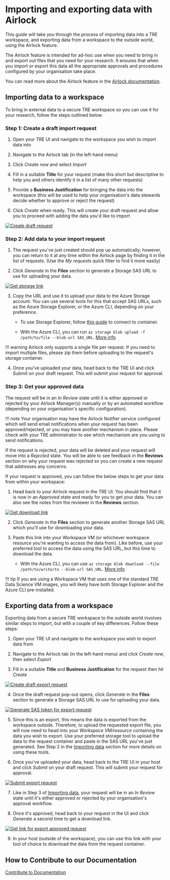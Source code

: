 
# Importing and exporting data with Airlock

This guide will take you through the process of importing data into a TRE workspace, and exporting data from a workspace to the outside world, using the Airlock feature.

The Airlock feature is intended for ad-hoc use when you need to bring in and export out files that you need for your research. It ensures that when you import or export this data all the appropriate approvals and procedures configured by your organisation take place.

You can read more about the Airlock feature in the [Airlock documentation](../../azure-tre-overview/airlock.md).

## Importing data to a workspace

To bring in external data to a secure TRE workspace so you can use it for your research, follow the steps outlined below.

### Step 1: Create a draft import request

1. Open your TRE UI and navigate to the workspace you wish to import data into

1. Navigate to the Airlock tab (in the left-hand menu)

1. Click *Create new* and select *Import*

1. Fill in a suitable **Title** for your request (make this short but descriptive to help you and others identify it in a list of many other requests)

1. Provide a **Business Justification** for bringing the data into the workspace (this will be used to help your organisation's data stewards decide whether to approve or reject the request)

1. Click *Create* when ready. This will create your draft request and allow you to proceed with adding the data you'd like to import


[![Create draft request](../../assets/create-draft-request.png)](../../assets/create-draft-request.png)


### Step 2: Add data to your import request

1. The request you've just created should pop up automatically; however, you can return to it at any time within the Airlock page by finding it in the list of requests. (Use the *My requests* quick filter to find it more easily)

2. Click *Generate* in the **Files** section to generate a Storage SAS URL to use for uploading your data.

[![Get storage link](../../assets/get-request-storage-link.png)](../../assets/get-request-storage-link.png)

3. Copy the URL and use it to upload your data to the Azure Storage account. You can use several tools for this that accept SAS URLs, such as the Azure Storage Explorer, or the Azure CLI, depending on your preference.

   - To use Storage Explorer, follow [this guide](https://learn.microsoft.com/en-us/azure/storage/storage-explorer/vs-azure-tools-storage-manage-with-storage-explorer?tabs=macos#shared-access-signature-sas-url) to connect to container.

   - With the Azure CLI, you can run `az storage blob upload -f /path/to/file --blob-url SAS_URL`. [More info](https://learn.microsoft.com/en-us/cli/azure/storage/blob?view=azure-cli-latest#az-storage-blob-upload)

!!! warning
    Airlock only supports a single file per request. If you need to import multiple files, please zip them before uploading to the request's storage container.

4. Once you've uploaded your data, head back to the TRE UI and click *Submit* on your draft request. This will submit your request for approval.

### Step 3: Get your approved data

The request will be in an *In Review* state until it is either approved or rejected by your Airlock Manager(s) manually or by an automated workflow (depending on your organisation's specific configuration).

!!! note
    Your organisation may have the Airlock Notifier service configured which will send email notifications when your request has been approved/rejected, or you may have another mechanism in place. Please check with your TRE administrator to see which mechanism are you using to send notifications.

If the request is rejected, your data will be deleted and your request will move into a *Rejected* state. You will be able to see feedback in the **Reviews** section on why your request was rejected so you can create a new request that addresses any concerns.

If your request is approved, you can follow the below steps to get your data from within your workspace:

1. Head back to your Airlock request in the TRE UI. You should find that it is now in an *Approved* state and ready for you to get your data. You can also see the notes from the reviewer in the **Reviews** section.

[![Get download link](../../assets/get-request-download-link.png)](../../assets/get-request-download-link.png)

2. Click *Generate* in the **Files** section to generate another Storage SAS URL which you'll use for downloading your data.

3. Paste this link into your Workspace VM (or whichever workspace resource you're wanting to access the data from). Like before, use your preferred tool to access the data using the SAS URL, but this time to download the data.

   - With the Azure CLI, you can use `az storage blob download --file /path/to/write/to --blob-url SAS_URL`. [More info](https://docs.microsoft.com/en-us/cli/azure/storage/blob?view=azure-cli-latest#az-storage-blob-download)

!!! tip
    If you are using a Workspace VM that uses one of the standard TRE Data Science VM images, you will likely have both Storage Explorer and the Azure CLI pre-installed.

## Exporting data from a workspace

Exporting data from a secure TRE workspace to the outside world involves similar steps to Import, but with a couple of key differences. Follow these steps:

1. Open your TRE UI and navigate to the workspace you wish to export data from

2. Navigate to the Airlock tab (in the left-hand menu) and click *Create new*, then select *Export*

3. Fill in a suitable **Title** and **Business Justification** for the request then hit *Create*


[![Create draft export request](../../assets/using-tre/airlock-export-fill-form.png)](../../assets/using-tre/airlock-export-fill-form.png)

4. Once the draft request pop-out opens, click *Generate* in the **Files** section to generate a Storage SAS URL to use for uploading your data.

[![Generate SAS token for export request](../../assets/using-tre/airlock-export-sas.png)](../../assets/using-tre/airlock-export-sas.png)

5. Since this is an export, this means the data is exported from the workspace outside. Therefore, to upload the requested export file, you will now need to head into your *Workspace VM/resource* containing the data you wish to export.
Use your preferred storage tool to upload the data to the request container and paste in the SAS URL you've just generated. See Step 2 in the [Importing data](#importing-data-to-a-workspace) section for more details on using these tools.

6. Once you've uploaded your data, head back to the TRE UI in your host and click *Submit* on your draft request. This will submit your request for approval.

[![Submit export request](../../assets/using-tre/airlock-export-submit.png)](../../assets/using-tre/airlock-export-submit.png)

7. Like in Step 3 of [Importing data](#importing-data-to-a-workspace), your request will be in an *In Review* state until it's either approved or rejected by your organisation's approval workflow.

8. Once it's approved, head back to your request in the UI and click *Generate* a second time to get a download link.

[![Get link for export approved request](../../assets/using-tre/airlock-export-sas-after-approval.png)](../../assets/using-tre/airlock-export-sas-after-approval.png)

9. In your host (outside of the workspace), you can use this link with your tool of choice to download the data from the request container.

## How to Contribute to our Documentation
[Contribute to Documentation](https://microsoft.github.io/AzureTRE/coming-soon/)
